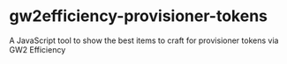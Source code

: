 # gw2efficiency-provisioner-tokens
A JavaScript tool to show the best items to craft for provisioner tokens via GW2 Efficiency
